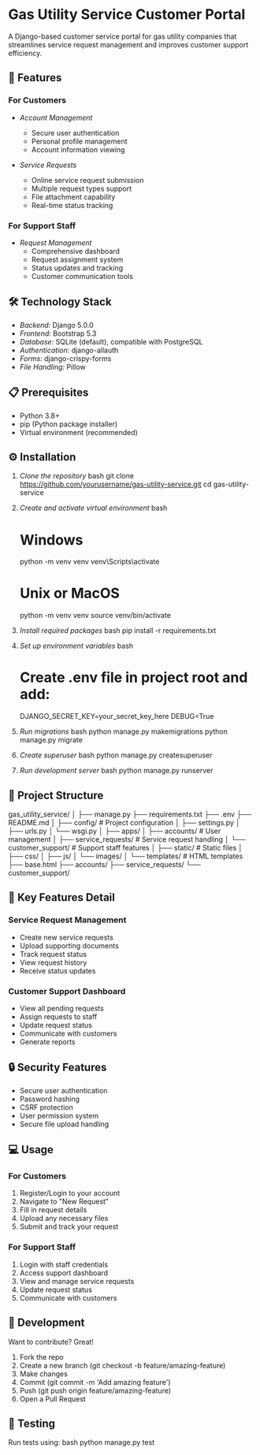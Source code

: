 # Gas Utility Service Customer Portal

A Django-based customer service portal for gas utility companies that streamlines service request management and improves customer support efficiency.

## 🌟 Features

### For Customers
- *Account Management*
  - Secure user authentication
  - Personal profile management
  - Account information viewing
  
- *Service Requests*
  - Online service request submission
  - Multiple request types support
  - File attachment capability
  - Real-time status tracking
  
### For Support Staff
- *Request Management*
  - Comprehensive dashboard
  - Request assignment system
  - Status updates and tracking
  - Customer communication tools

## 🛠 Technology Stack

- *Backend:* Django 5.0.0
- *Frontend:* Bootstrap 5.3
- *Database:* SQLite (default), compatible with PostgreSQL
- *Authentication:* django-allauth
- *Forms:* django-crispy-forms
- *File Handling:* Pillow

## 📋 Prerequisites

- Python 3.8+
- pip (Python package installer)
- Virtual environment (recommended)

## ⚙ Installation

1. *Clone the repository*
   bash
   git clone https://github.com/yourusername/gas-utility-service.git
   cd gas-utility-service
   

2. *Create and activate virtual environment*
   bash
   # Windows
   python -m venv venv
   venv\Scripts\activate

   # Unix or MacOS
   python -m venv venv
   source venv/bin/activate
   

3. *Install required packages*
   bash
   pip install -r requirements.txt
   

4. *Set up environment variables*
   bash
   # Create .env file in project root and add:
   DJANGO_SECRET_KEY=your_secret_key_here
   DEBUG=True
   

5. *Run migrations*
   bash
   python manage.py makemigrations
   python manage.py migrate
   

6. *Create superuser*
   bash
   python manage.py createsuperuser
   

7. *Run development server*
   bash
   python manage.py runserver
   

## 📁 Project Structure


gas_utility_service/
│
├── manage.py
├── requirements.txt
├── .env
├── README.md
│
├── config/                 # Project configuration
│   ├── settings.py
│   ├── urls.py
│   └── wsgi.py
│
├── apps/
│   ├── accounts/          # User management
│   ├── service_requests/  # Service request handling
│   └── customer_support/  # Support staff features
│
├── static/                # Static files
│   ├── css/
│   ├── js/
│   └── images/
│
└── templates/             # HTML templates
    ├── base.html
    ├── accounts/
    ├── service_requests/
    └── customer_support/


## 🔑 Key Features Detail

### Service Request Management
- Create new service requests
- Upload supporting documents
- Track request status
- View request history
- Receive status updates

### Customer Support Dashboard
- View all pending requests
- Assign requests to staff
- Update request status
- Communicate with customers
- Generate reports

## 🔒 Security Features

- Secure user authentication
- Password hashing
- CSRF protection
- User permission system
- Secure file upload handling

## 💻 Usage

### For Customers
1. Register/Login to your account
2. Navigate to "New Request"
3. Fill in request details
4. Upload any necessary files
5. Submit and track your request

### For Support Staff
1. Login with staff credentials
2. Access support dashboard
3. View and manage service requests
4. Update request status
5. Communicate with customers

## 🚀 Development

Want to contribute? Great!

1. Fork the repo
2. Create a new branch (git checkout -b feature/amazing-feature)
3. Make changes
4. Commit (git commit -m 'Add amazing feature')
5. Push (git push origin feature/amazing-feature)
6. Open a Pull Request

## 📝 Testing

Run tests using:
bash
python manage.py test
